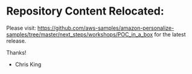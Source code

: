 # Repository Content Relocated:

Please visit: https://github.com/aws-samples/amazon-personalize-samples/tree/master/next_steps/workshops/POC_in_a_box for the latest release.

Thanks!

- Chris King
